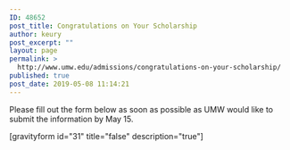 ```yaml
---
ID: 48652
post_title: Congratulations on Your Scholarship
author: keury
post_excerpt: ""
layout: page
permalink: >
  http://www.umw.edu/admissions/congratulations-on-your-scholarship/
published: true
post_date: 2019-05-08 11:14:21
---
```

Please fill out the form below as soon as possible as UMW would like to submit the information by May 15.

[gravityform id="31" title="false" description="true"]